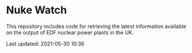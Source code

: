 # Nuke Watch

This repository includes code for retrieving the latest information available on the output of EDF nuclear power plants in the UK.

Last updated: 2021-05-30 10:36